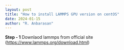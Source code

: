 ```yaml
---
layout: post
title: "How to install LAMMPS GPU version on centOS"
date: 2024-01-15
author: "R. Anbarasan"
---
```


**Step - 1**
Downlaod lammps from official site (https://www.lammps.org/download.html)
